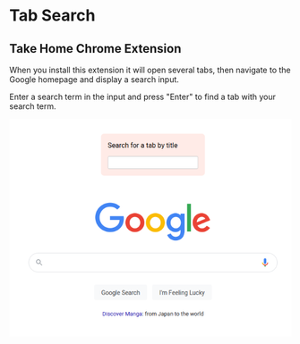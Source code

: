 # Tab Search

## Take Home Chrome Extension

When you install this extension it will open several tabs, then navigate to the Google homepage and display a search input.

Enter a search term in the input and press "Enter" to find a tab with your search term.

![screenshot of input](./screenshot.png)
